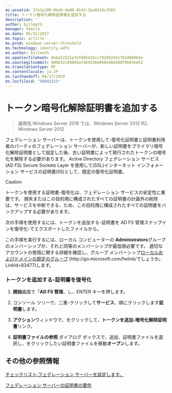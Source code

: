 ```yaml
---
ms.assetid: 27e1e299-0beb-4e86-8143-1ba031dc3502
title: トークン暗号化解除証明書を追加する
description: ''
author: billmath
manager: femila
ms.date: 05/31/2017
ms.topic: article
ms.prod: windows-server-threshold
ms.technology: identity-adfs
ms.author: billmath
ms.openlocfilehash: 0eba51521e7ef88542bccf93d92d2e783d800b5e
ms.sourcegitcommit: 0d0b32c8986ba7db9536e0b8648d4ddf9b03e452
ms.translationtype: MT
ms.contentlocale: ja-JP
ms.lasthandoff: 04/17/2019
ms.locfileid: "59842213"
---
```

# <a name="add-a-token-decrypting-certificate"></a>トークン暗号化解除証明書を追加する

>適用先:Windows Server 2016 では、Windows Server 2012 R2、Windows Server 2012

フェデレーション サーバーは、トークンを使用して\-復号化証明書と証明書利用者のパーティのフェデレーション サーバーが、新しい証明書をプライマリ暗号化解除証明書として設定した後、古い証明書によって発行されたトークンの暗号化を解除する必要があります。 Active Directory フェデレーション サービス\(AD FS\) Secure Sockets Layer を使用して\(SSL\)インターネット インフォメーション サービスの証明書\(IIS\)として、既定の復号化証明書。  
  
> [!CAUTION]  
> トークンを使用する証明書\-復号化は、フェデレーション サービスの安定性に重要です。 損失またはこの目的用に構成されたすべての証明書の計画外の削除は、サービスを中断できる、ため、この目的用に構成されたすべての証明書をバックアップする必要があります。  
  
次の手順を使用するには、トークンを追加する\-証明書を AD FS 管理スナップインを復号化\-でエクスポートしたファイルから。  
  
この手順を実行するには、ローカル コンピューターの **Administrators**グループのメンバーシップか、それと同等のメンバーシップが最低限必要です。  適切なアカウントの使用に関する詳細を確認し、グループ メンバーシップ[ローカルおよびドメインの既定のグループ](https://go.microsoft.com/fwlink/?LinkId=83477) \(http:\/\/go.microsoft.com\/fwlink\/でしょうか。LinkId\=83477\)します。   
  
### <a name="to-add-a-token-decrypting-certificate"></a>トークンを追加する\-証明書を復号化  
  
1.  **開始**画面で「**AD FS 管理**、し、ENTER キーを押します。  
  
2.  コンソール ツリーで、二重\-クリックして**サービス**、順にクリックします**証明書**します。  
  
3.  **アクション**ウィンドウで、をクリックして、**トークンを追加\-暗号化解除証明書**リンク。  
  
4.  **証明書ファイルの参照** ダイアログ ボックスで、追加、証明書ファイルを選択し、をクリックしたい証明書ファイルを移動**オープン**します。  
  
## <a name="additional-references"></a>その他の参照情報  
[チェックリスト:フェデレーション サーバーを設定します。](Checklist--Setting-Up-a-Federation-Server.md)  
  
[フェデレーション サーバーの証明書の要件](https://technet.microsoft.com/library/dd807040.aspx)  
  

